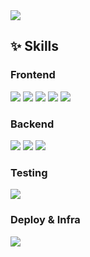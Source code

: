 <a href="https://github.com/devxb/gitanimals">
  <img src="https://render.gitanimals.org/farms/{iamodh}"/>
</a>

## ✨ Skills
### Frontend
<img src="https://img.shields.io/badge/TypeScript-007ACC?style=for-the-badge&logo=typescript&logoColor=white" /> <img src="https://img.shields.io/badge/React-20232A?style=for-the-badge&logo=react&logoColor=61DAFB" /> <img src="https://img.shields.io/badge/Vite-B73BFE?style=for-the-badge&logo=vite&logoColor=FFD62E" /> <img src="https://img.shields.io/badge/Tailwind_CSS-38B2AC?style=for-the-badge&logo=tailwind-css&logoColor=white" /> <img src="https://img.shields.io/badge/Figma-F24E1E?style=for-the-badge&logo=figma&logoColor=white" />
### Backend
<img src="https://img.shields.io/badge/nestjs-E0234E?style=for-the-badge&logo=nestjs&logoColor=white" /> <img src="https://img.shields.io/badge/PostgreSQL-green?style=for-the-badge" /> <img src="https://img.shields.io/badge/Supabase-181818?style=for-the-badge&logo=supabase&logoColor=white" />
### Testing
<img src="https://img.shields.io/badge/Jest-C21325?style=for-the-badge&logo=jest&logoColor=white" />

### Deploy & Infra
<img src="https://img.shields.io/badge/Amazon_Web_Services-FF9900?style=for-the-badge&logo=amazonwebservices&logoColor=white" />
